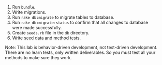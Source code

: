 1. Run `bundle`.
2. Write migrations.
3. Run `rake db:migrate` to migrate tables to database.
4. Run `rake db:migrate:status` to confirm that all changes to database were made successfully.
5. Create `seeds.rb` file in the `db` directory.
6. Write seed data and method tests.

Note: This lab is behavior-driven development, not test-driven development. There are no learn tests, only written deliverables. So you must test all your methods to make sure they work.